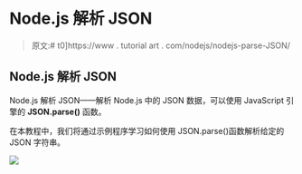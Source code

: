 # Node.js 解析 JSON

> 原文:# t0]https://www . tutorial art . com/nodejs/nodejs-parse-JSON/

## Node.js 解析 JSON

Node.js 解析 JSON——解析 Node.js 中的 JSON 数据，可以使用 JavaScript 引擎的 **JSON.parse()** 函数。

在本教程中，我们将通过示例程序学习如何使用 JSON.parse()函数解析给定的 JSON 字符串。

[![](../Images/925da31b32d6bc3827932f6c8afb11bb.png)](https://www.tutorialkart.com/)
